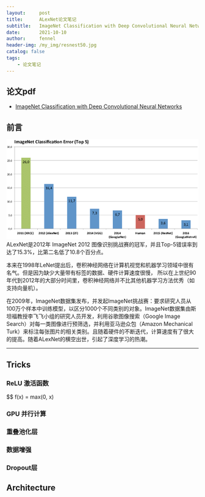 ```yaml
---
layout:     post
title:      ALexNet论文笔记
subtitle:   ImageNet Classification with Deep Convolutional Neural Networks
date:       2021-10-10
author:     fennel
header-img: /my_img/resnest50.jpg
catalog: false
tags:
    - 论文笔记
---
```



## 论文pdf
- [ImageNet Classification with Deep Convolutional Neural Networks](/paper/ALexNet.pdf)

## 前言
![ImageNet图像识别挑战赛](/my_img/imagenet.png)
ALexNet是2012年 ImageNet 2012 图像识别挑战赛的冠军，并且Top-5错误率到达了15.3%，比第二名低了10.8个百分点。<br>

本来在1998年LeNet提出后，卷积神经网络在计算机视觉和机器学习领域中很有名气。但是因为缺少大量带有标签的数据、硬件计算速度很慢，
所以在上世纪90年代到2012年的大部分时间里，卷积神经网络并不比其他机器学习方法优秀（如支持向量机）。<br>

在2009年，ImageNet数据集发布，并发起ImageNet挑战赛：要求研究人员从100万个样本中训练模型，以区分1000个不同类别的对象。ImageNet数据集由斯坦福教授李飞飞小组的研究人员开发，利用谷歌图像搜索（Google Image Search）对每一类图像进行预筛选，并利用亚马逊众包（Amazon Mechanical Turk）来标注每张图片的相关类别。且随着硬件的不断迭代，计算速度有了很大的提高。随着ALexNet的横空出世，引起了深度学习的热潮。

---

## Tricks

### ReLU 激活函数

$$ f(x) = max(0, x)

### GPU 并行计算

### 重叠池化层

### 数据增强

### Dropout层

## Architecture
